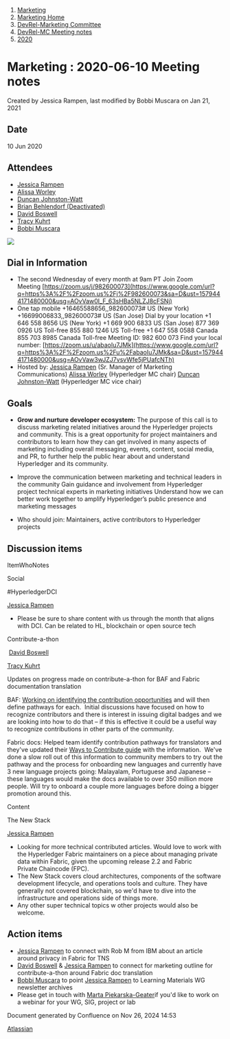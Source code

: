 1. [Marketing](index.html)
2. [Marketing Home](Marketing-Home_19169291.html)
3. [DevRel-Marketing Committee](DevRel-Marketing-Committee_19175125.html)
4. [DevRel-MC Meeting notes](DevRel-MC-Meeting-notes_19175124.html)
5. [2020](2020_19175123.html)

# Marketing : 2020-06-10 Meeting notes

Created by Jessica Rampen, last modified by Bobbi Muscara on Jan 21, 2021

## Date

10 Jun 2020

## Attendees

- [Jessica Rampen](https://lf-hyperledger.atlassian.net/wiki/people/5c2e4c479bcfd72df10109cc?ref=confluence)
- [Alissa Worley](https://lf-hyperledger.atlassian.net/wiki/people/712020:973f6b22-4681-4577-9cca-c67be292301e?ref=confluence)
- [Duncan Johnston-Watt](https://lf-hyperledger.atlassian.net/wiki/people/5d406861b7f3ac0da80c8884?ref=confluence)
- [Brian Behlendorf (Deactivated)](https://lf-hyperledger.atlassian.net/wiki/people/616ecf50702bd0006a5a7c6b?ref=confluence)
- [David Boswell](https://lf-hyperledger.atlassian.net/wiki/people/70121:0a14f738-3039-421f-a6a9-a83d19f23227?ref=confluence)
- [Tracy Kuhrt](https://lf-hyperledger.atlassian.net/wiki/people/712020:eb6ae9c3-aa8e-40ba-9dab-a6969b1ac52e?ref=confluence)
- [Bobbi Muscara](https://lf-hyperledger.atlassian.net/wiki/people/5c4cb1b7d8bbb7445c0a457e?ref=confluence)

![](https://wiki.hyperledger.org/download/attachments/31199914/Antitrustnotice%20%281%29%20%281%29.png?version=1&modificationDate=1589208118000&api=v2)

## Dial in Information

- The second Wednesday of every month at 9am PT Join Zoom Meeting [https://zoom.us/j/982600073](https://www.google.com/url?q=https%3A%2F%2Fzoom.us%2Fj%2F982600073&sa=D&ust=1579444171480000&usg=AOvVaw0I_F_63sHBa5NLZJ8cFSNj)
- One tap mobile +16465588656,,982600073# US (New York) +16699006833,,982600073# US (San Jose) Dial by your location +1 646 558 8656 US (New York) +1 669 900 6833 US (San Jose) 877 369 0926 US Toll-free 855 880 1246 US Toll-free +1 647 558 0588 Canada 855 703 8985 Canada Toll-free Meeting ID: 982 600 073 Find your local number: [https://zoom.us/u/abaoIu7JMk](https://www.google.com/url?q=https%3A%2F%2Fzoom.us%2Fu%2FabaoIu7JMk&sa=D&ust=1579444171480000&usg=AOvVaw3wJZJ7vsvWfe5jPUafcNTh)
- Hosted by: [Jessica Rampen](https://lf-hyperledger.atlassian.net/wiki/people/5c2e4c479bcfd72df10109cc?ref=confluence) (Sr. Manager of Marketing Communications) [Alissa Worley](https://lf-hyperledger.atlassian.net/wiki/people/712020:973f6b22-4681-4577-9cca-c67be292301e?ref=confluence) (Hyperledger MC chair) [Duncan Johnston-Watt](https://lf-hyperledger.atlassian.net/wiki/people/5d406861b7f3ac0da80c8884?ref=confluence) (Hyperledger MC vice chair)

## Goals

- **Grow and nurture developer ecosystem:** The purpose of this call is to discuss marketing related initiatives around the Hyperledger projects and community. This is a great opportunity for project maintainers and contributors to learn how they can get involved in many aspects of marketing including overall messaging, events, content, social media, and PR, to further help the public hear about and understand Hyperledger and its community.
  
- Improve the communication between marketing and technical leaders in the community Gain guidance and involvement from Hyperledger project technical experts in marketing initiatives Understand how we can better work together to amplify Hyperledger’s public presence and marketing messages
- Who should join: Maintainers, active contributors to Hyperledger projects

## Discussion items

ItemWhoNotes

Social 

#HyperledgerDCI

[Jessica Rampen](https://lf-hyperledger.atlassian.net/wiki/people/5c2e4c479bcfd72df10109cc?ref=confluence)

- Please be sure to share content with us through the month that aligns with DCI. Can be related to HL, blockchain or open source tech

Contribute-a-thon 

 [David Boswell](https://lf-hyperledger.atlassian.net/wiki/people/70121:0a14f738-3039-421f-a6a9-a83d19f23227?ref=confluence)

[Tracy Kuhrt](https://lf-hyperledger.atlassian.net/wiki/people/712020:eb6ae9c3-aa8e-40ba-9dab-a6969b1ac52e?ref=confluence)

Updates on progress made on contribute-a-thon for BAF and Fabric documentation translation

BAF: [Working on identifying the contribution opportunities](https://lf-hyperledger.atlassian.net/wiki/display/events/Contribute-a-Thon+BAF+specifics) and will then define pathways for each.  Initial discussions have focused on how to recognize contributors and there is interest in issuing digital badges and we are looking into how to do that – if this is effective it could be a useful way to recognize contributions in other parts of the community.

Fabric docs: Helped team identify contribution pathways for translators and they've updated their [Ways to Contribute guide](https://hyperledger-fabric.readthedocs.io/en/latest/CONTRIBUTING.html#ways-to-contribute) with the information.  We've done a slow roll out of this information to community members to try out the pathway and the process for onboarding new languages and currently have 3 new language projects going: Malayalam, Portuguese and Japanese – these languages would make the docs available to over 350 million more people. Will try to onboard a couple more languages before doing a bigger promotion around this.

Content

The New Stack

[Jessica Rampen](https://lf-hyperledger.atlassian.net/wiki/people/5c2e4c479bcfd72df10109cc?ref=confluence)

- Looking for more technical contributed articles. Would love to work with the Hyperledger Fabric maintainers on a piece about managing private data within Fabric, given the upcoming release 2.2 and Fabric Private Chaincode (FPC).
- The New Stack covers cloud architectures, components of the software development lifecycle, and operations tools and culture. They have generally not covered blockchain, so we'd have to dive into the infrastructure and operations side of things more.
- Any other super technical topics w other projects would also be welcome.

## Action items

- [Jessica Rampen](https://lf-hyperledger.atlassian.net/wiki/people/5c2e4c479bcfd72df10109cc?ref=confluence) to connect with Rob M from IBM about an article around privacy in Fabric for TNS
- [David Boswell](https://lf-hyperledger.atlassian.net/wiki/people/70121:0a14f738-3039-421f-a6a9-a83d19f23227?ref=confluence) &amp; [Jessica Rampen](https://lf-hyperledger.atlassian.net/wiki/people/5c2e4c479bcfd72df10109cc?ref=confluence) to connect for marketing outline for contribute-a-thon around Fabric doc translation
- [Bobbi Muscara](https://lf-hyperledger.atlassian.net/wiki/people/5c4cb1b7d8bbb7445c0a457e?ref=confluence) to point [Jessica Rampen](https://lf-hyperledger.atlassian.net/wiki/people/5c2e4c479bcfd72df10109cc?ref=confluence) to Learning Materials WG newsletter archives
- Please get in touch with [Marta Piekarska-Geater](https://lf-hyperledger.atlassian.net/wiki/people/5e73630546571b0c3da79b94?ref=confluence)if you'd like to work on a webinar for your WG, SIG, project or lab

Document generated by Confluence on Nov 26, 2024 14:53

[Atlassian](http://www.atlassian.com/)

